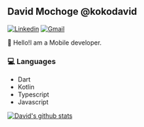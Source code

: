 ## David Mochoge @kokodavid

[![Linkedin](https://img.shields.io/badge/davidmochoge-blue?style=flat&logo=Linkedin&logoColor=white&link=https://www.linkedin.com/in/davidmochoge/)](https://www.linkedin.com/in/davidmochoge/)
[![Gmail](https://img.shields.io/badge/-david.mo.okoko@gmail.com-d14836?style=flat&logo=Gmail&logoColor=white&link=mailto:david.mo.okoko@gmail.com)](mailto:david.mo.okoko@gmail.com)


👋 Hello!I am a Mobile developer.

### 💻 Languages
- Dart 
- Kotlin
- Typescript 
- Javascript


[![David's github stats](https://github-readme-stats.vercel.app/api?username=kokodavid&show_icons=true&title_color=fff&icon_color=79ff97&text_color=9f9f9f&bg_color=151515)](https://github.com/kokodavid)

>
